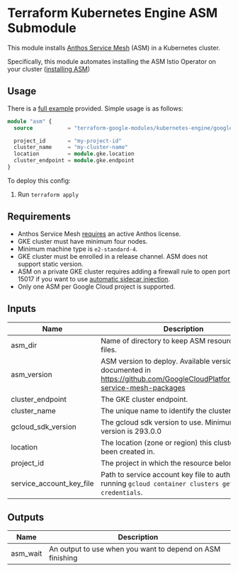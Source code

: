 # Terraform Kubernetes Engine ASM Submodule

This module installs [Anthos Service Mesh](https://cloud.google.com/service-mesh/docs) (ASM) in a Kubernetes cluster.

Specifically, this module automates installing the ASM Istio Operator on your cluster ([installing ASM](https://cloud.google.com/service-mesh/docs/install))

## Usage

There is a [full example](../../examples/simple_zonal_with_asm) provided. Simple usage is as follows:

```tf
module "asm" {
  source           = "terraform-google-modules/kubernetes-engine/google//modules/asm"

  project_id       = "my-project-id"
  cluster_name     = "my-cluster-name"
  location         = module.gke.location
  cluster_endpoint = module.gke.endpoint
}
```

To deploy this config:
1. Run `terraform apply`

## Requirements

- Anthos Service Mesh [requires](https://cloud.google.com/service-mesh/docs/gke-install-existing-cluster#requirements) an active Anthos license.
- GKE cluster must have minimum four nodes.
- Minimum machine type is `e2-standard-4`.
- GKE cluster must be enrolled in a release channel. ASM does not support static version.
- ASM on a private GKE cluster requires adding a firewall rule to open port 15017 if you want to use [automatic sidecar injection](https://cloud.google.com/service-mesh/docs/proxy-injection).
- Only one ASM per Google Cloud project is supported.


 <!-- BEGINNING OF PRE-COMMIT-TERRAFORM DOCS HOOK -->
## Inputs

| Name | Description | Type | Default | Required |
|------|-------------|------|---------|:--------:|
| asm\_dir | Name of directory to keep ASM resource config files. | `string` | `"asm-dir"` | no |
| asm\_version | ASM version to deploy. Available versions are documented in https://github.com/GoogleCloudPlatform/anthos-service-mesh-packages | `string` | `"1.8"` | no |
| cluster\_endpoint | The GKE cluster endpoint. | `string` | n/a | yes |
| cluster\_name | The unique name to identify the cluster in ASM. | `string` | n/a | yes |
| gcloud\_sdk\_version | The gcloud sdk version to use. Minimum required version is 293.0.0 | `string` | `"296.0.1"` | no |
| location | The location (zone or region) this cluster has been created in. | `string` | n/a | yes |
| project\_id | The project in which the resource belongs. | `string` | n/a | yes |
| service\_account\_key\_file | Path to service account key file to auth as for running `gcloud container clusters get-credentials`. | `string` | `""` | no |

## Outputs

| Name | Description |
|------|-------------|
| asm\_wait | An output to use when you want to depend on ASM finishing |

 <!-- END OF PRE-COMMIT-TERRAFORM DOCS HOOK -->
